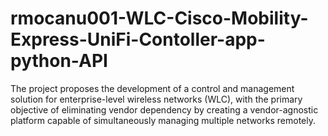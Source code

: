 # rmocanu001-WLC-Cisco-Mobility-Express-UniFi-Contoller-app-python-API
 The project proposes the development of a control and management solution for enterprise-level wireless networks (WLC), with the primary objective of eliminating vendor dependency by creating a vendor-agnostic platform capable of simultaneously managing multiple networks remotely. 
